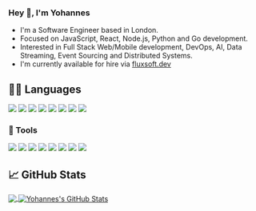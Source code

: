 ### Hey :wave:, I'm Yohannes 
- I'm a Software Engineer based in London. 
- Focused on JavaScript, React, Node.js, Python and Go development.
- Interested in Full Stack Web/Mobile development, DevOps, AI, Data Streaming, Event Sourcing and Distributed Systems.
- I'm currently available for hire via [fluxsoft.dev](https://fluxsoft.dev)


## :man_technologist: Languages 

<!--
### Languages I've used 

![](https://img.shields.io/badge/C-informational?color=1d1f21&logo=C)
![](https://img.shields.io/badge/C++-informational?color=1d1f21&logo=Cpp")
![](https://img.shields.io/badge/C#-informational?color=1d1f21&logo=csharp)
![](https://img.shields.io/badge/Java-informational?color=1d1f21&logo=Java)
![](https://img.shields.io/badge/PHP-informational?color=1d1f21&logo=php)
### Languages I regularly use 

-->



![](https://img.shields.io/badge/HTML5-informational?style=for-the-badge&color=1d1f21&logo=html5)
![](https://img.shields.io/badge/JavaScript-informational?style=for-the-badge&color=1d1f21&logo=javascript)
![](https://img.shields.io/badge/TypeScript-informational?style=for-the-badge&color=1d1f21&logo=typescript)
![](https://img.shields.io/badge/Node.js-informational?style=for-the-badge&color=1d1f21&logo=node.js)
![](https://img.shields.io/badge/Python-informational?style=for-the-badge&color=1d1f21&logo=python)
![](https://img.shields.io/badge/Golang-informational?style=for-the-badge&color=1d1f21&logo=go)
![](https://img.shields.io/badge/SQL-informational?style=for-the-badge&color=1d1f21&logo=mysql)
![](https://img.shields.io/badge/GraphQL-informational?style=for-the-badge&color=1d1f21&logo=graphql)


### 🔧 Tools
![](https://img.shields.io/badge/Linux-informational?style=for-the-badge&color=1d1f21&logo=linux)
![](https://img.shields.io/badge/VS_Code-informational?style=for-the-badge&color=1d1f21&logo=visual-studio-code)
![](https://img.shields.io/badge/React-informational?style=for-the-badge&color=1d1f21&logo=react)
![](https://img.shields.io/badge/PostgreSQL-informational?style=for-the-badge&color=1d1f21&logo=postgresql)
![](https://img.shields.io/badge/MySQL-informational?style=for-the-badge&color=1d1f21&logo=mysql)
![](https://img.shields.io/badge/MongoDB-informational?style=for-the-badge&color=1d1f21&logo=mongodb)
![](https://img.shields.io/badge/Docker-informational?style=for-the-badge&color=1d1f21&logo=docker)
![](https://img.shields.io/badge/AWS-informational?style=for-the-badge&color=1d1f21&logo=amazon-web-services)

  
  
## &#x1f4c8; GitHub Stats

<a href="https://github.com/yohannesHL/yohannesHL">
  <img align="center" src="https://github-readme-stats.vercel.app/api/top-langs/?username=yohannesHL&hide=html&title_color=ffffff&text_color=c9cacc&icon_color=2bbc8a&bg_color=1d1f21" />
</a>


<a href="https://github.com/yohannesHL/yohannesHL">
  <img align="center" src="https://github-readme-stats.vercel.app/api?username=yohannesHL&show_icons=true&line_height=27&count_private=true&title_color=ffffff&text_color=c9cacc&icon_color=2bbc8a&bg_color=1d1f21" alt="Yohannes's GitHub Stats" />
</a>



<!-- 
## Some of my projects 
[![ReadMe Card](https://github-readme-stats.vercel.app/api/pin/?username=anuraghazra&repo=github-readme-stats)](https://github.com/anuraghazra/github-readme-stats)
-->
